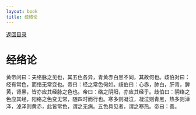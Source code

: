 ```yaml
---
layout: book
title: 经络论
---
```


[返回目录](./)

# 经络论

黄帝问曰：夫络脉之见也，其五色各异，青黄赤白黑不同，其故何也。歧伯对曰：经有常色，而络无常变也。帝曰：经之常色何如。歧伯曰：心赤，肺白，肝青，脾黄，肾黑，皆亦应其经脉之色也。帝曰：络之阴阳，亦应其经乎。歧伯曰：阴络之色应其经，阳络之色变无常，随四时而行也。寒多则凝泣，凝泣则青黑，热多则淖泽，淖泽则黄赤，此皆常色，谓之无病。五色具见者，谓之寒热。帝曰：善。

